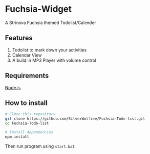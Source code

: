 # Fuchsia-Widget
A Strinova Fuchsia themed Todolist/Calender

## Features
1. Todolist to mark down your activities
2. Calendar View
3. A build in MP3 Player with volume control

## Requirements
[Node.js](https://nodejs.org/en/download/)

## How to install

```bash
# Clone this repository
git clone https://github.com/SilverWolfiee/Fuchsia-Todo-list.git
cd Fuchsia-Todo-list

# Install dependencies
npm install
```
Then run program using ```start.bat```
